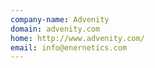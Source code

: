 ```yaml
---
company-name: Advenity
domain: advenity.com
home: http://www.advenity.com/
email: info@enernetics.com
---
```




